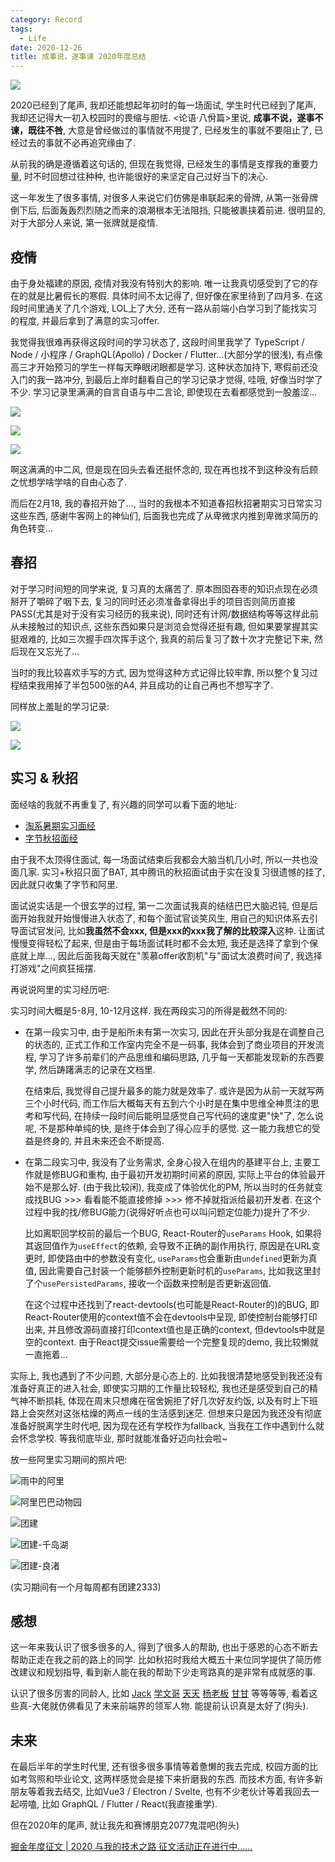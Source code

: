 ```yaml
---
category: Record
tags:
  - Life
date: 2020-12-26
title: 成事说，遂事谏 2020年度总结
---
```


![](https://p3-juejin.byteimg.com/tos-cn-i-k3u1fbpfcp/7c5c4b6682b3480ebba65d7213d6ec59~tplv-k3u1fbpfcp-watermark.image)

2020已经到了尾声, 我却还能想起年初时的每一场面试, 学生时代已经到了尾声, 我却还记得大一初入校园时的畏缩与胆怯. <论语·八佾篇>里说, **成事不说，遂事不谏，既往不咎**, 大意是曾经做过的事情就不用提了, 已经发生的事就不要阻止了, 已经过去的事就不必再追究缘由了. 

从前我的确是遵循着这句话的, 但现在我觉得, 已经发生的事情是支撑我的重要力量, 时不时回想过往种种, 也许能很好的来坚定自己过好当下的决心.

这一年发生了很多事情, 对很多人来说它们仿佛是串联起来的骨牌, 从第一张骨牌倒下后, 后面轰轰烈烈随之而来的浪潮根本无法阻挡, 只能被裹挟着前进. 很明显的, 对于大部分人来说, 第一张牌就是疫情.

## 疫情

由于身处福建的原因, 疫情对我没有特别大的影响. 唯一让我真切感受到了它的存在的就是比暑假长的寒假. 具体时间不太记得了, 但好像在家里待到了四月多. 在这段时间里通关了几个游戏, LOL上了大分, 还有一路从前端小白学习到了能找实习的程度, 并最后拿到了满意的实习offer.

我觉得我很难再获得这段时间的学习状态了, 这段时间里我学了 TypeScript / Node / 小程序 / GraphQL(Apollo) / Docker / Flutter...(大部分学的很浅), 有点像高三才开始预习的学生一样每天睁眼闭眼都是学习. 这种状态加持下, 寒假前还没入门的我一路冲分, 到最后上岸时翻看自己的学习记录才觉得, 哇哦, 好像当时学了不少. 学习记录里满满的自言自语与中二言论, 即使现在去看都感觉到一股羞涩...

![](https://p3-juejin.byteimg.com/tos-cn-i-k3u1fbpfcp/740536091b89470c8d798eaba0779681~tplv-k3u1fbpfcp-watermark.image)

![](https://p3-juejin.byteimg.com/tos-cn-i-k3u1fbpfcp/bc2f9044f3814e17a4dd6f5ea37357f6~tplv-k3u1fbpfcp-watermark.image)

![](https://p1-juejin.byteimg.com/tos-cn-i-k3u1fbpfcp/fd958a706e954adea5d5aeb58a8220b3~tplv-k3u1fbpfcp-watermark.image)

啊这满满的中二风, 但是现在回头去看还挺怀念的, 现在再也找不到这种没有后顾之忧想学啥学啥的自由心态了.



而后在2月18, 我的春招开始了..., 当时的我根本不知道春招秋招暑期实习日常实习这些东西, 感谢牛客网上的神仙们, 后面我也完成了从卑微求内推到卑微求简历的角色转变...


## 春招

对于学习时间短的同学来说, 复习真的太痛苦了. 原本囫囵吞枣的知识点现在必须掰开了嚼碎了咽下去, 复习的同时还必须准备拿得出手的项目否则简历直接PASS(尤其是对于没有实习经历的我来说), 同时还有计网/数据结构等等这样此前从未接触过的知识点, 这些东西如果只是浏览会觉得还挺有趣, 但如果要掌握其实挺艰难的, 比如三次握手四次挥手这个, 我真的前后复习了数十次才完整记下来, 然后现在又忘光了...

当时的我比较喜欢手写的方式, 因为觉得这种方式记得比较牢靠, 所以整个复习过程结束我用掉了半包500张的A4, 并且成功的让自己再也不想写字了.

同样放上羞耻的学习记录:

![](https://p6-juejin.byteimg.com/tos-cn-i-k3u1fbpfcp/8775534ed7af4fda90fc458e1b3d187d~tplv-k3u1fbpfcp-watermark.image)

![](https://p9-juejin.byteimg.com/tos-cn-i-k3u1fbpfcp/eff2da0c39034d5fbbd345d72e77caa0~tplv-k3u1fbpfcp-watermark.image)


## 实习 & 秋招

面经啥的我就不再重复了, 有兴趣的同学可以看下面的地址:

- [淘系暑期实习面经](https://www.nowcoder.com/discuss/415182?source_id=profile_create_nctrack&channel=-1)
- [字节秋招面经](https://www.nowcoder.com/discuss/487087?source_id=profile_create_nctrack&channel=-1)

由于我不太顶得住面试, 每一场面试结束后我都会大脑当机几小时, 所以一共也没面几家. 实习+秋招只面了BAT, 其中腾讯的秋招面试由于实在没复习很遗憾的挂了, 因此就只收集了字节和阿里.

面试说实话是一个很玄学的过程, 第一二次面试我真的结结巴巴大脑迟钝, 但是后面开始我就开始慢慢进入状态了, 和每个面试官谈笑风生, 用自己的知识体系去引导面试官发问, 比如**我虽然不会xxx, 但是xxx的xxx我了解的比较深入**这种. 让面试慢慢变得轻松了起来, 但是由于每场面试耗时都不会太短, 我还是选择了拿到个保底就上岸..., 因此后面我每天就在"羡慕offer收割机"与"面试太浪费时间了, 我选择打游戏"之间疯狂摇摆.

再说说阿里的实习经历吧:

实习时间大概是5-8月, 10-12月这样. 我在两段实习的所得是截然不同的:

- 在第一段实习中, 由于是船所未有第一次实习, 因此在开头部分我是在调整自己的状态的, 正式工作和工作室内完全不是一码事, 我体会到了商业项目的开发流程, 学习了许多前辈们的产品思维和编码思路, 几乎每一天都能发现新的东西要学, 然后踌躇满志的记录在文档里. 

  在结束后, 我觉得自己提升最多的能力就是效率了. 或许是因为从前一天就写两三个小时代码, 而工作后大概每天有五到六个小时是在集中思维全神贯注的思考和写代码, 在持续一段时间后能明显感觉自己写代码的速度更"快"了, 怎么说呢, 不是那种单纯的快, 是终于体会到了得心应手的感觉. 这一能力我想它的受益是终身的, 并且未来还会不断提高.

- 在第二段实习中, 我没有了业务需求, 全身心投入在组内的基建平台上, 主要工作就是修BUG和重构, 由于最初开发初期时间紧的原因, 实际上平台的体验最开始不是那么好. (由于我比较闲), 我变成了体验优化的PM, 所以当时的任务就变成找BUG >>> 看看能不能直接修掉 >>> 修不掉就指派给最初开发者. 在这个过程中我的找/修BUG能力(说得好听点也可以叫问题定位能力)提升了不少.   

  比如离职回学校前的最后一个BUG, React-Router的`useParams` Hook, 如果将其返回值作为`useEffect`的依赖, 会导致不正确的副作用执行, 原因是在URL变更时, 即使路由中的参数没有变化, `useParams`也会重新由`undefined`更新为真值, 因此需要自己封装一个能够额外控制更新时机的`useParams`, 比如我这里封了个`usePersistedParams`, 接收一个函数来控制是否更新返回值.

  在这个过程中还找到了react-devtools(也可能是React-Router的)的BUG, 即React-Router使用的context值不会在devtools中呈现, 即使控制台能够打印出来, 并且修改源码直接打印context值也是正确的context, 但devtools中就是空的context. 由于React提交issue需要给一个完整复现的demo, 我比较懒就一直拖着...



实际上, 我也遇到了不少问题, 大部分是心态上的. 比如我很清楚地感受到我还没有准备好真正的进入社会, 即使实习期的工作量比较轻松, 我也还是感受到自己的精气神不断损耗, 体现在周末只想瘫在宿舍婉拒了好几次好友约饭, 以及有时上下班路上会突然对这张枯燥的两点一线的生活感到迷茫. 但想来只是因为我还没有彻底准备好脱离学生时代吧, 因为现在还有学校作为fallback, 当我在工作中遇到什么就会怀念学校. 等我彻底毕业, 那时就能准备好迈向社会啦~

放一些阿里实习期间的照片吧:


![雨中的阿里](https://p3-juejin.byteimg.com/tos-cn-i-k3u1fbpfcp/fc1bd9171b8a486d9ec4224c3d30cee0~tplv-k3u1fbpfcp-watermark.image)

![阿里巴巴动物园](https://p6-juejin.byteimg.com/tos-cn-i-k3u1fbpfcp/2c4583ecd9954a6bbdf03d1c3f251d9f~tplv-k3u1fbpfcp-watermark.image)

![团建](https://p3-juejin.byteimg.com/tos-cn-i-k3u1fbpfcp/fedd5f4276cb445ebdc41986d92a24e1~tplv-k3u1fbpfcp-watermark.image)

![团建-千岛湖](https://p3-juejin.byteimg.com/tos-cn-i-k3u1fbpfcp/3bba5c47a55d4b30ba9ef6af9d3ba781~tplv-k3u1fbpfcp-watermark.image)

![团建-良渚](https://p6-juejin.byteimg.com/tos-cn-i-k3u1fbpfcp/5d13fd5a362c40afa93cd55dda077783~tplv-k3u1fbpfcp-watermark.image)

(实习期间有一个月每周都有团建2333)

## 感想

这一年来我认识了很多很多的人, 得到了很多人的帮助, 也出于感恩的心态不断去帮助正走在我之前的路上的同学. 比如秋招时我给大概五十来位同学提供了简历修改建议和规划指导, 看到新人能在我的帮助下少走弯路真的是非常有成就感的事.

认识了很多厉害的同龄人, 比如 [Jack](https://juejin.cn/user/3122268753634541) [学文哥](https://juejin.cn/user/3949101465995197) [天天](https://juejin.cn/user/2348212569517645) [杨老板](https://juejin.cn/user/4230576474428264) [甘甘](https://juejin.cn/user/3913917126693934) 等等等等,  看着这些真-大佬就仿佛看见了未来前端界的领军人物. 能提前认识真是太好了(狗头).



## 未来

在最后半年的学生时代里, 还有很多很多事情等着惫懒的我去完成, 校园方面的比如考驾照和毕业论文, 这两样感觉会是接下来折磨我的东西. 而技术方面, 有许多新朋友等着我去结交, 比如Vue3 / Electron / Svelte, 也有不少老伙计等着我回去一起唠嗑, 比如 GraphQL / Flutter / React(我直接重学). 

但在2020年的尾声, 就让我先和赛博朋克2077鬼混吧(狗头)

 [掘金年度征文 | 2020 与我的技术之路 征文活动正在进行中......](https://juejin.cn/post/6901125532729999374)
